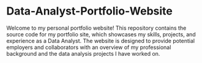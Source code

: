 # Data-Analyst-Portfolio-Website
Welcome to my personal portfolio website! This repository contains the source code for my portfolio site, which showcases my skills, projects, and experience as a Data Analyst. The website is designed to provide potential employers and collaborators with an overview of my professional background and the data analysis projects I have worked on.
